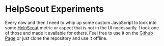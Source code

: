 HelpScout Experiments
=========================

Every now and then I need to whip up some custom JavaScript to look into some [HelpScout](http://www.helpscout.net/) metric or aspect that is not in the UI necessarily. I took one of those and made it available for others. Feel free to use it on the [Github Page]() or just clone the repository and use it offline.
